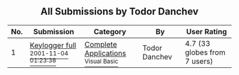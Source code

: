 ﻿<div align="center">

## All Submissions by Todor Danchev

</div>

No.  | Submission | Category | By   | User Rating
---- | ---------- | -------- | ---- | -----------
1 | [Keylogger full<br /><sup>2001-11-04 01:23:38</sup>](https://github.com/Planet-Source-Code/todor-danchev-keylogger-full__1-28627) | [Complete Applications<br /><sup>Visual Basic</sup>](../ByCategory/complete-applications__1-27.md) | Todor Danchev | 4.7 (33 globes from 7 users)
